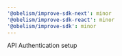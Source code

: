 ```yaml
---
'@obelism/improve-sdk-next': minor
'@obelism/improve-sdk-react': minor
'@obelism/improve-sdk': minor
---
```


API Authentication setup
